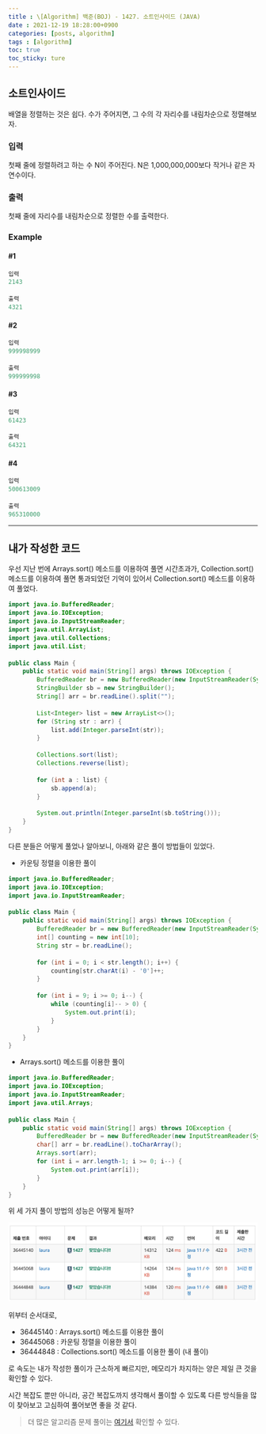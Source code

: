 ```yaml
---
title : \[Algorithm] 백준(BOJ) - 1427. 소트인사이드 (JAVA)
date : 2021-12-19 18:28:00+0900 
categories: [posts, algorithm]
tags : [algorithm]
toc: true 
toc_sticky: ture
---
```


## 소트인사이드

배열을 정렬하는 것은 쉽다. 수가 주어지면, 그 수의 각 자리수를 내림차순으로 정렬해보자.

### 입력

첫째 줄에 정렬하려고 하는 수 N이 주어진다. N은 1,000,000,000보다 작거나 같은 자연수이다.

### 출력

첫째 줄에 자리수를 내림차순으로 정렬한 수를 출력한다.

### Example

#### #1
```java
입력
2143

출력
4321
```

#### #2
```java
입력
999998999

출력
999999998
```

#### #3
```java
입력
61423

출력
64321
```

#### #4
```java
입력
500613009

출력
965310000
```
---

## 내가 작성한 코드

우선 지난 번에 Arrays.sort() 메소드를 이용하여 풀면 시간초과가, Collection.sort() 메소드를 이용하여 풀면 통과되었던 기억이 있어서 Collection.sort() 메소드를 이용하여 풀었다.

``` java
import java.io.BufferedReader;
import java.io.IOException;
import java.io.InputStreamReader;
import java.util.ArrayList;
import java.util.Collections;
import java.util.List;

public class Main {
    public static void main(String[] args) throws IOException {
        BufferedReader br = new BufferedReader(new InputStreamReader(System.in));
        StringBuilder sb = new StringBuilder();
        String[] arr = br.readLine().split("");
        
        List<Integer> list = new ArrayList<>();
        for (String str : arr) {
            list.add(Integer.parseInt(str));
        }
        
        Collections.sort(list);
        Collections.reverse(list);
        
        for (int a : list) {
            sb.append(a);
        }
        
        System.out.println(Integer.parseInt(sb.toString()));
    }
}
```

다른 분들은 어떻게 풀었나 알아보니, 아래와 같은 풀이 방법들이 있었다.

- 카운팅 정렬을 이용한 풀이
```java
import java.io.BufferedReader;
import java.io.IOException;
import java.io.InputStreamReader;

public class Main {
    public static void main(String[] args) throws IOException {
        BufferedReader br = new BufferedReader(new InputStreamReader(System.in));
        int[] counting = new int[10];
        String str = br.readLine();
        
        for (int i = 0; i < str.length(); i++) {
            counting[str.charAt(i) - '0']++;
        }
        
        for (int i = 9; i >= 0; i--) {
            while (counting[i]-- > 0) {
                System.out.print(i);
            }
        }
    }
}
```

- Arrays.sort() 메소드를 이용한 풀이
```java
import java.io.BufferedReader;
import java.io.IOException;
import java.io.InputStreamReader;
import java.util.Arrays;

public class Main {
    public static void main(String[] args) throws IOException {
        BufferedReader br = new BufferedReader(new InputStreamReader(System.in));
        char[] arr = br.readLine().toCharArray();
        Arrays.sort(arr);
        for (int i = arr.length-1; i >= 0; i--) {
            System.out.print(arr[i]);
        }
    }
}
```

위 세 가지 풀이 방법의 성능은 어떻게 될까?

![BOJ 1427 performance test](/assets/images/2021-12-19-boj-1427.png)

위부터 순서대로,
- 36445140 : Arrays.sort() 메소드를 이용한 풀이
- 36445068 : 카운팅 정렬을 이용한 풀이
- 36444848 : Collections.sort() 메소드를 이용한 풀이 (내 풀이)

로 속도는 내가 작성한 풀이가 근소하게 빠르지만, 메모리가 차지하는 양은 제일 큰 것을 확인할 수 있다.

시간 복잡도 뿐만 아니라, 공간 복잡도까지 생각해서 풀이할 수 있도록 다른 방식들을 많이 찾아보고 고심하여 풀어보면 좋을 것 같다.

> 더 많은 알고리즘 문제 풀이는 [여기서](https://github.com/DAMICHOI/Algorithm) 확인할 수 있다.